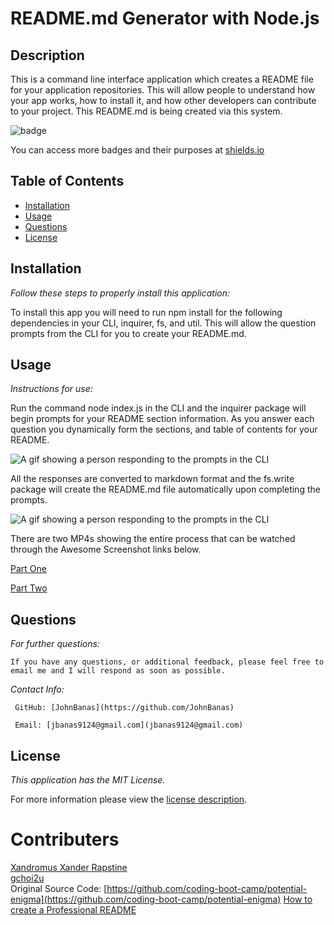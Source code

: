 # README.md Generator with Node.js

## Description

This is a command line interface application which creates a README file for your application repositories. This will allow people to understand how your app works, how to install it, and how other developers can contribute to your project. This README.md is being created via this system.

![badge](https://img.shields.io/badge/license-MITLicense-brightorange)

You can access more badges and their purposes at [shields.io](https://shields.io)

## Table of Contents
  * [Installation](#installation)
  * [Usage](#usage)
  * [Questions](#questions)
  * [License](#license)
    
    
## Installation
    
  _Follow these steps to properly install this application:_

  To install this app you will need to run npm install for the following dependencies in your CLI, inquirer, fs, and util. This will allow the question prompts from the CLI for you to create your README.md.
      
## Usage

  _Instructions for use:_

  Run the command node index.js in the CLI and the inquirer package will begin prompts for your README section information. As you answer each question you dynamically form the sections, and table of contents for your README. 
  
  ![A gif showing a person responding to the prompts in the CLI](https://media.giphy.com/media/hz6c9YpqAf60YLY57r/giphy.gif)
  
  All the responses are converted to markdown format and the fs.write package will create the README.md file automatically upon completing the prompts.
  
  ![A gif showing a person responding to the prompts in the CLI](https://media.giphy.com/media/LxMksZYZNKGAI7FFpm/giphy.gif)
  
  There are two MP4s showing the entire process that can be watched through the Awesome Screenshot links below.
  
  [Part One](https://www.awesomescreenshot.com/video/3368199?key=e3e1e849443aab67a2398f31ad375d13)
  
  [Part Two](https://www.awesomescreenshot.com/video/3368205?key=2576b52f7802b99248c5a3cf0fc21494)
      
## Questions
      
  _For further questions:_

    If you have any questions, or additional feedback, please feel free to email me and I will respond as soon as possible.
  
  _Contact Info:_

     GitHub: [JohnBanas](https://github.com/JohnBanas)

     Email: [jbanas9124@gmail.com](jbanas9124@gmail.com)
    
## License

      
  _This application has the MIT License._
      
  For more information please view the [license description](https://choosealicense.com/licenses/mit/).
  
  

# Contributers

[Xandromus Xander Rapstine](https://github.com/Xandromus) <br>
[gchoi2u](https://github.com/gchoi2u) <br>
Original Source Code: [https://github.com/coding-boot-camp/potential-enigma](https://github.com/coding-boot-camp/potential-enigma)
[How to create a Professional README](./readme-guide.md)
